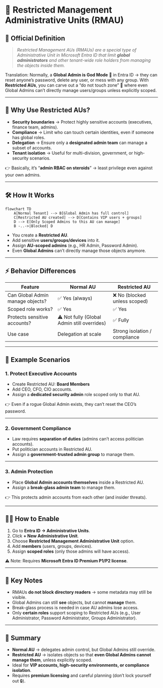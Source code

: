 # 🚫 Restricted Management Administrative Units (RMAU)

## 📖 Official Definition

> _Restricted Management AUs (RMAUs) are a special type of Administrative Unit in Microsoft Entra ID that limit **global administrators** and other tenant-wide role holders from managing the objects inside them._

Translation: Normally, a **Global Admin is God Mode** 👑 in Entra ID → they can reset anyone’s password, delete any user, or mess with any group.
With **Restricted AUs**, you can carve out a “do not touch zone” 🛑 where even Global Admins can’t directly manage users/groups unless explicitly scoped.

---

## 🎯 Why Use Restricted AUs?

- **Security boundaries** → Protect highly sensitive accounts (executives, finance team, admins).
- **Compliance** → Limit who can touch certain identities, even if someone has global roles.
- **Delegation** → Ensure only a **designated admin team** can manage a subset of accounts.
- **Tenant isolation** → Useful for multi-division, government, or high-security scenarios.

👉 Basically, it’s “**admin RBAC on steroids**” → least privilege even against your own admins.

---

## 🛠️ How It Works

```mermaid
flowchart TD
    A[Normal Tenant] --> B[Global Admin has full control]
    C[Restricted AU created] --> D[Contains VIP users + groups]
    D --> E[Only Scoped Admins to this AU can manage]
    B -..->|Blocked| D
```

- You create a **Restricted AU**.
- Add sensitive **users/groups/devices** into it.
- Assign **AU-scoped admins** (e.g., HR Admin, Password Admin).
- Even **Global Admins** can’t directly manage those objects anymore.

---

## ⚡ Behavior Differences

| Feature                          | Normal AU                                   | Restricted AU                 |
| -------------------------------- | ------------------------------------------- | ----------------------------- |
| Can Global Admin manage objects? | ✅ Yes (always)                             | ❌ No (blocked unless scoped) |
| Scoped role works?               | ✅ Yes                                      | ✅ Yes                        |
| Protects sensitive accounts?     | ⚠️ Not fully (Global Admin still overrides) | ✅ Fully                      |
| Use case                         | Delegation at scale                         | Strong isolation / compliance |

---

## 🔑 Example Scenarios

### 1. Protect Executive Accounts

- Create Restricted AU: **Board Members**
- Add CEO, CFO, CIO accounts.
- Assign a **dedicated security admin** role scoped only to that AU.

👉 Even if a rogue Global Admin exists, they can’t reset the CEO’s password.

---

### 2. Government Compliance

- Law requires **separation of duties** (admins can’t access politician accounts).
- Put politician accounts in Restricted AU.
- Assign a **government-trusted admin group** to manage them.

---

### 3. Admin Protection

- Place **Global Admin accounts themselves** inside a Restricted AU.
- Assign a **break-glass admin team** to manage them.

👉 This protects admin accounts from each other (and insider threats).

---

## 🧑‍💻 How to Enable

1. Go to **Entra ID → Administrative Units**.
2. Click **+ New Administrative Unit**.
3. Choose **Restricted Management Administrative Unit** option.
4. Add **members** (users, groups, devices).
5. Assign **scoped roles** (only those admins will have access).

⚠️ Note: Requires **Microsoft Entra ID Premium P1/P2 license**.

---

## 📌 Key Notes

- RMAUs **do not block directory readers** → some metadata may still be visible.
- Global Admins can still **see** objects, but cannot **manage** them.
- Break-glass process is needed in case AU admins lose access.
- Only **certain roles** support scoping to Restricted AUs (e.g., User Administrator, Password Administrator, Groups Administrator).

---

## 📝 Summary

- **Normal AU** → delegates admin control, but Global Admins still override.
- **Restricted AU** → isolates objects so that **even Global Admins cannot manage them**, unless explicitly scoped.
- Ideal for **VIP accounts, high-security environments, or compliance isolation**.
- Requires **premium licensing** and careful planning (don’t lock yourself out 🔒).
